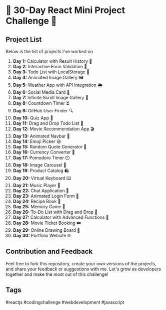 # 🚀 30-Day React Mini Project Challenge 🚀

## Project List

Below is the list of projects I've worked on

1. **Day 1:** Calculator with Result History 🧮
2. **Day 2:** Interactive Form Validation 📝
3. **Day 3:** Todo List with LocalStorage 📅
4. **Day 4:** Animated Image Gallery 🖼️
5. **Day 5:** Weather App with API Integration 🌦️
6. **Day 6:** Social Media Card 📇
7. **Day 7:** Infinite Scroll Image Gallery 📜
8. **Day 8:** Countdown Timer ⏳
9. **Day 9:** GitHub User Finder 🔍
10. **Day 10:** Quiz App 📝
11. **Day 11:** Drag and Drop Todo List 📝
12. **Day 12:** Movie Recommendation App 🎬
13. **Day 13:** Animated Navbar 🍔
14. **Day 14:** Emoji Picker 😃
15. **Day 15:** Random Quote Generator 📜
16. **Day 16:** Currency Converter 💱
17. **Day 17:** Pomodoro Timer ⏲️
18. **Day 18:** Image Carousel 🎠
19. **Day 19:** Product Catalog 🛍️
20. **Day 20:** Virtual Keyboard ⌨️
21. **Day 21:** Music Player 🎵
22. **Day 22:** Chat Application 💬
23. **Day 23:** Animated Login Form 🚪
24. **Day 24:** Recipe Book 🍳
25. **Day 25:** Memory Game 🧠
26. **Day 26:** To-Do List with Drag and Drop 📝
27. **Day 27:** Calculator with Advanced Functions 🧮
28. **Day 28:** Movie Ticket Booking 🎟️
29. **Day 29:** Online Drawing Board 🎨
30. **Day 30:** Portfolio Website 🌐

## Contribution and Feedback

Feel free to fork this repository, create your own versions of the projects, and share your feedback or suggestions with me. Let's grow as developers together and make the most out of this challenge!


## Tags

#reactjs #codingchallenge #webdevelopment #javascript 

